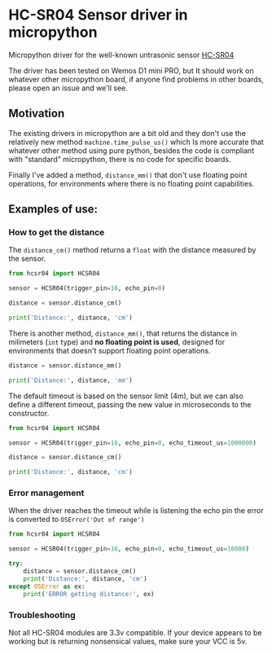 # HC-SR04 Sensor driver in micropython

Micropython driver for the well-known untrasonic sensor [HC-SR04](https://www.mpja.com/download/hc-sr04_ultrasonic_module_user_guidejohn.pdf)

The driver has been tested on Wemos D1 mini PRO, but It should work on whatever other micropython board, 
if anyone find problems in other boards, please open an issue and we'll see.

## Motivation

The existing drivers in micropython are a bit old and they don't use the relatively new method `machine.time_pulse_us()` which
Is more accurate that whatever other method using pure python, besides the code is compliant with "standard" micropython,
there is no code for specific boards.

Finally I've added a method, `distance_mm()` that don't use floating point operations, for environments where there is no
floating point capabilities.

## Examples of use:

### How to get the distance

The `distance_cm()` method returns a `float` with the distance measured by the sensor.

```python
from hcsr04 import HCSR04

sensor = HCSR04(trigger_pin=16, echo_pin=0)

distance = sensor.distance_cm()

print('Distance:', distance, 'cm')
```

There is another method, `distance_mm()`, that returns the distance in milimeters (`int` type) and **no floating point is used**, designed 
for environments that doesn't support floating point operations.

```python
distance = sensor.distance_mm()

print('Distance:', distance, 'mm')
```
The default timeout is based on the sensor limit (4m), but we can also define a different timeout, 
passing the new value in microseconds to the constructor.

```python
from hcsr04 import HCSR04

sensor = HCSR04(trigger_pin=16, echo_pin=0, echo_timeout_us=1000000)

distance = sensor.distance_cm()

print('Distance:', distance, 'cm')
```

### Error management

When the driver reaches the timeout while is listening the echo pin the error is converted to `OSError('Out of range')`

```python
from hcsr04 import HCSR04

sensor = HCSR04(trigger_pin=16, echo_pin=0, echo_timeout_us=10000)

try:
    distance = sensor.distance_cm()
    print('Distance:', distance, 'cm')
except OSError as ex:
    print('ERROR getting distance:', ex)

```

### Troubleshooting

Not all HC-SR04 modules are 3.3v compatible.  If your device appears to be working but is returning nonsensical values, make sure your VCC is 5v.
